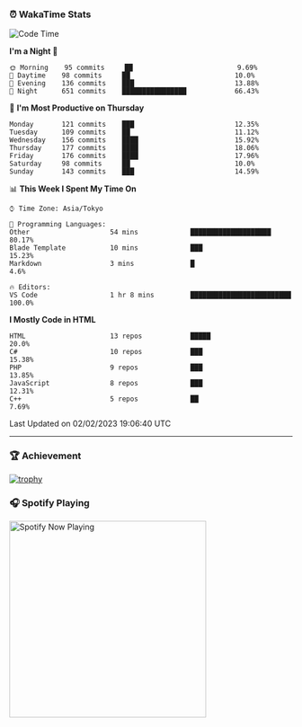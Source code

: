 ### ⏰ WakaTime Stats


<!--START_SECTION:waka-->
![Code Time](http://img.shields.io/badge/Code%20Time-511%20hrs%2041%20mins-blue)

**I'm a Night 🦉** 

```text
🌞 Morning    95 commits     ██                          9.69% 
🌆 Daytime    98 commits     ██                          10.0% 
🌃 Evening    136 commits    ███                         13.88% 
🌙 Night      651 commits    ████████████████            66.43%

```
📅 **I'm Most Productive on Thursday** 

```text
Monday       121 commits    ███                         12.35% 
Tuesday      109 commits    ██                          11.12% 
Wednesday    156 commits    ████                        15.92% 
Thursday     177 commits    ████                        18.06% 
Friday       176 commits    ████                        17.96% 
Saturday     98 commits     ██                          10.0% 
Sunday       143 commits    ███                         14.59%

```


📊 **This Week I Spent My Time On** 

```text
⌚︎ Time Zone: Asia/Tokyo

💬 Programming Languages: 
Other                    54 mins             ████████████████████        80.17% 
Blade Template           10 mins             ███                         15.23% 
Markdown                 3 mins              █                           4.6%

🔥 Editors: 
VS Code                  1 hr 8 mins         █████████████████████████   100.0%

```

**I Mostly Code in HTML** 

```text
HTML                     13 repos            █████                       20.0% 
C#                       10 repos            ███                         15.38% 
PHP                      9 repos             ███                         13.85% 
JavaScript               8 repos             ███                         12.31% 
C++                      5 repos             ██                          7.69%

```



 Last Updated on 02/02/2023 19:06:40 UTC
<!--END_SECTION:waka-->

---

### 🏆 Achievement

[![trophy](https://github-profile-trophy.vercel.app/?username=Slime-hatena&theme=flat&no-bg=true&no-frame=true&column=8)](https://github.com/ryo-ma/github-profile-trophy)

### 🎧 Spotify Playing

[<img src="https://spotify-now-playing-slime-hatena.vercel.app/api/spotify-playing" alt="Spotify Now Playing" width="350" />](https://open.spotify.com/user/slime_hatena)

<!--
**Slime-hatena/Slime-hatena** is a ✨ _special_ ✨ repository because its `README.md` (this file) appears on your GitHub profile.

Here are some ideas to get you started:

- 🔭 I’m currently working on ...
- 🌱 I’m currently learning ...
- 👯 I’m looking to collaborate on ...
- 🤔 I’m looking for help with ...
- 💬 Ask me about ...
- 📫 How to reach me: ...
- 😄 Pronouns: ...
- ⚡ Fun fact: ...
-->
